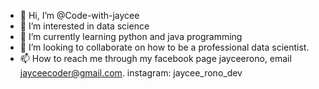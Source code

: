 - 👋 Hi, I’m @Code-with-jaycee
- 👀 I’m interested in data science
- 🌱 I’m currently learning python and java programming
- 💞️ I’m looking to collaborate on how to be a professional data scientist.
- 📫 How to reach me through my facebook page jayceerono, email jayceecoder@gmail.com. instagram: jaycee_rono_dev

<!---
Code-with-jaycee/Code-with-jaycee is a ✨ special ✨ repository because its `README.md` (this file) appears on your GitHub profile.
You can click the Preview link to take a look at your changes.
--->
